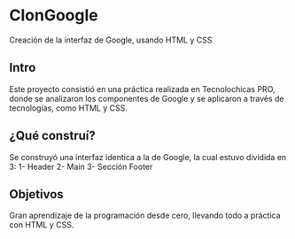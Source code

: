 # ClonGoogle
Creación de la interfaz de Google, usando HTML y CSS
## Intro
Este proyecto consistió en una práctica realizada en Tecnolochicas PRO, donde se analizaron los componentes de Google y se aplicaron a través de tecnologías, como HTML y CSS. 

## ¿Qué construí?
Se construyó una interfaz identica  a la de Google, la cual estuvo dividida en 3:
1- Header
2- Main
3- Sección Footer

## Objetivos 
Gran aprendizaje de la programación desde cero, llevando todo a práctica con HTML y CSS. 

